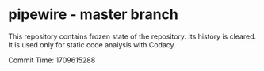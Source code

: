 # pipewire - master branch

This repository contains frozen state of the repository.
Its history is cleared. It is used only for static code
analysis with Codacy.

Commit Time: 1709615288